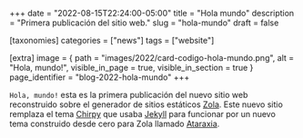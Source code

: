 +++
date = "2022-08-15T22:24:00-05:00"
title = "Hola mundo"
description = "Primera publicación del sitio web."
slug = "hola-mundo"
draft = false

[taxonomies]
    categories = ["news"]
    tags = ["website"]

[extra]
    image = { path = "images/2022/card-codigo-hola-mundo.png", alt = "Hola, mundo!", visible_in_page = true, visible_in_section = true }
    page_identifier = "blog-2022-hola-mundo"
+++

`Hola, mundo!` esta es la primera publicación del nuevo sitio web reconstruido sobre el generador de sitios estáticos [Zola](https://www.getzola.org/). Este nuevo sitio remplaza el tema [Chirpy](https://github.com/cotes2020/jekyll-theme-chirpy) que usaba [Jekyll](https://jekyllrb.com/) para funcionar por un nuevo tema construido desde cero para Zola llamado [Ataraxia](https://github.com/gersonbdev/ataraxia-zola).

<!-- more -->
